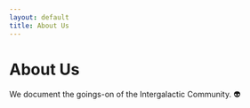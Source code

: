 ```yaml
---
layout: default
title: About Us
---
```


# About Us

We document the goings-on of the Intergalactic Community. 👽
